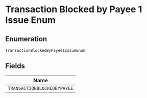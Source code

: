 
# Transaction Blocked by Payee 1 Issue Enum

## Enumeration

`TransactionBlockedByPayee1IssueEnum`

## Fields

| Name |
|  --- |
| `TRANSACTIONBLOCKEDBYPAYEE` |

